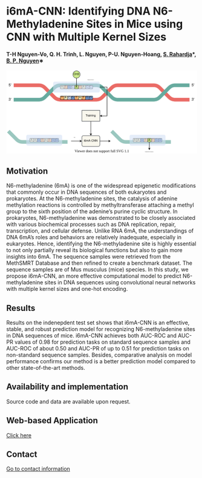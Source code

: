 # i6mA-CNN: Identifying DNA N6-Methyladenine Sites in Mice using CNN with Multiple Kernel Sizes


#### T-H Nguyen-Vo, Q. H. Trinh, L. Nguyen, P-U. Nguyen-Hoang, [S. Rahardja](http://www.susantorahardja.com/)*, [B. P. Nguyen](https://homepages.ecs.vuw.ac.nz/~nguyenb5/about.html)∗

![alt text](https://github.com/mldlproject/2022-i6mA-CNN/blob/main/i6mA_CNN_abs0.svg)

## Motivation
N6-methyladenine (6mA) is one of the widespread epigenetic modifications that commonly occur in DNA sequences of both eukaryotes and prokaryotes. At the N6-methyladenine sites, 
the catalysis of adenine methylation reactions is controlled by methyltransferase attaching a methyl group to the sixth position of the adenine’s purine cyclic structure. 
In prokaryotes, N6-methyladenine was demonstrated to be closely associated with various biochemical processes such as DNA replication, repair, transcription, and cellular 
defense. Unlike RNA 6mA, the understandings of DNA 6mA’s roles and behaviors are relatively inadequate, especially in eukaryotes. Hence, identifying the N6-methyladenine site 
is highly essential to not only partially reveal its biological functions but also to gain more insights into 6mA. The sequence samples were retrieved from the MethSMRT 
Database and then refined to create a benchmark dataset. The sequence samples are of Mus musculus (mice) species. In this study, we propose i6mA-CNN, an more effective computational
model to predict N6-methyladenine sites in DNA sequences using convolutional neural networks with multiple kernel sizes and one-hot encoding. 



## Results
Results on the indenepdent test set shows that i6mA-CNN is an effective, stable, and robust prediction model for recognizing N6-methyladenine sites in DNA sequences of mice. 
i6mA-CNN achieves both AUC-ROC and AUC-PR values of 0.98 for prediction tasks on standard sequence samples and AUC-ROC of about 0.50 and AUC-PR of up to 0.51 for 
prediction tasks on non-standard sequence samples. Besides, comparative analysis on model performance confirms our method is a better prediction model compared to other state-of-the-art methods.


## Availability and implementation
Source code and data are available upon request. 

## Web-based Application
[Click here](http://3.26.67.253:7777/)

## Contact 
[Go to contact information](https://homepages.ecs.vuw.ac.nz/~nguyenb5/contact.html)
